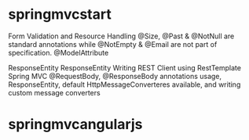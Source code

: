 # springmvcstart
Form Validation and Resource Handling
@Size, @Past & @NotNull are standard annotations while @NotEmpty & @Email are not part of specification.
@ModelAttribute

ResponseEntity<domain>
ResponseEntity<Void>
Writing REST Client using RestTemplate
Spring MVC @RequestBody, @ResponseBody annotations usage, ResponseEntity, default HttpMessageConverteres available, and writing custom message converters
# springmvcangularjs
